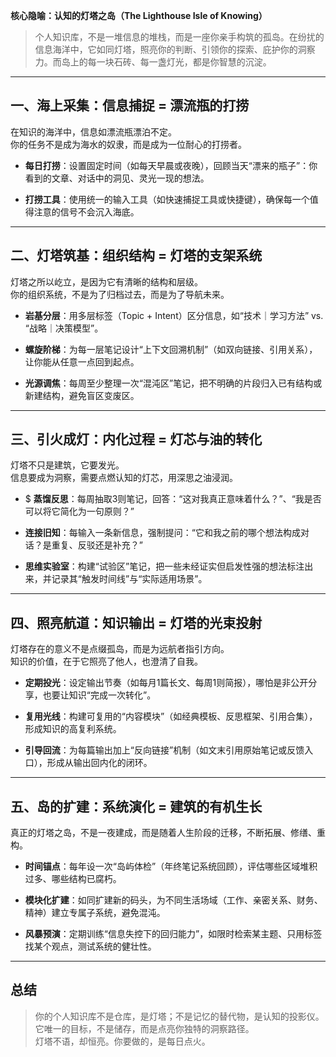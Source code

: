 **核心隐喻：认知的灯塔之岛（The Lighthouse Isle of Knowing）**

> 个人知识库，不是一堆信息的堆栈，而是一座你亲手构筑的孤岛。在纷扰的信息海洋中，它如同灯塔，照亮你的判断、引领你的探索、庇护你的洞察力。而岛上的每一块石砖、每一盏灯光，都是你智慧的沉淀。

---

## 一、海上采集：信息捕捉 = 漂流瓶的打捞

在知识的海洋中，信息如漂流瓶漂泊不定。  
你的任务不是成为海水的奴隶，而是成为一位耐心的打捞者。

- **每日打捞**：设置固定时间（如每天早晨或夜晚），回顾当天“漂来的瓶子”：你看到的文章、对话中的洞见、灵光一现的想法。
    
- **打捞工具**：使用统一的输入工具（如快速捕捉工具或快捷键），确保每一个值得注意的信号不会沉入海底。
    

---

## 二、灯塔筑基：组织结构 = 灯塔的支架系统

灯塔之所以屹立，是因为它有清晰的结构和层级。  
你的组织系统，不是为了归档过去，而是为了导航未来。

- **岩基分层**：用多层标签（Topic + Intent）区分信息，如“技术｜学习方法” vs. “战略｜决策模型”。
    
- **螺旋阶梯**：为每一层笔记设计“上下文回溯机制”（如双向链接、引用关系），让你能从任意一点回到起点。
    
- **光源调焦**：每周至少整理一次“混沌区”笔记，把不明确的片段归入已有结构或新建结构，避免盲区变废区。
    

---

## 三、引火成灯：内化过程 = 灯芯与油的转化

灯塔不只是建筑，它要发光。  
信息要成为洞察，需要点燃认知的灯芯，用深思之油浸润。

- $ **蒸馏反思**：每周抽取3则笔记，回答：“这对我真正意味着什么？”、“我是否可以将它简化为一句原则？”
    
- **连接旧知**：每输入一条新信息，强制提问：“它和我之前的哪个想法构成对话？是重复、反驳还是补充？”
    
- **思维实验室**：构建“试验区”笔记，把一些未经证实但启发性强的想法标注出来，并记录其“触发时间线”与“实际适用场景”。
    

---

## 四、照亮航道：知识输出 = 灯塔的光束投射

灯塔存在的意义不是点缀孤岛，而是为远航者指引方向。  
知识的价值，在于它照亮了他人，也澄清了自我。

- **定期投光**：设定输出节奏（如每月1篇长文、每周1则简报），哪怕是非公开分享，也要让知识“完成一次转化”。
    
- **复用光线**：构建可复用的“内容模块”（如经典模板、反思框架、引用合集），形成知识的高复利系统。
    
- **引导回流**：为每篇输出加上“反向链接”机制（如文末引用原始笔记或反馈入口），形成从输出回内化的闭环。
    

---

## 五、岛的扩建：系统演化 = 建筑的有机生长

真正的灯塔之岛，不是一夜建成，而是随着人生阶段的迁移，不断拓展、修缮、重构。

- **时间锚点**：每年设一次“岛屿体检”（年终笔记系统回顾），评估哪些区域堆积过多、哪些结构已腐朽。
    
- **模块化扩建**：如同扩建新的码头，为不同生活场域（工作、亲密关系、财务、精神）建立专属子系统，避免混沌。
    
- **风暴预演**：定期训练“信息失控下的回归能力”，如限时检索某主题、只用标签找某个观点，测试系统的健壮性。
    

---

## 总结

> 你的个人知识库不是仓库，是灯塔；不是记忆的替代物，是认知的投影仪。  
> 它唯一的目标，不是储存，而是点亮你独特的洞察路径。  
> 灯塔不语，却恒亮。你要做的，是每日点火。